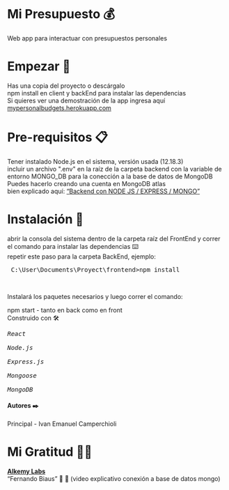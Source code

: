 # Mi Presupuesto 💰 <br />
Web app para interactuar con presupuestos personales

# Empezar 🚀 <br />
Has una copia del proyecto o descárgalo <br />
npm install en client y backEnd para instalar las dependencias <br />
Si quieres ver una demostración de la app ingresa aquí <a href="https://mypersonalbudgets.herokuapp.com/">mypersonalbudgets.herokuapp.com</a> <br />

# Pre-requisitos 📋 <br />
Tener instalado Node.js en el sistema, versión usada (12.18.3) <br />
incluir un archivo ".env" en la raíz de la carpeta backend con la variable de entorno MONGO_DB para la conección a la base de datos de MongoDB <br/>
Puedes hacerlo creando una cuenta en MongoDB atlas <br />
bien explicado aquí: <a href="https://www.youtube.com/watch?v=ZVRaBD3-m4o"><q>Backend con NODE JS / EXPRESS / MONGO</q></a> <br />

# Instalación 🔧 <br />
abrir la consola del sistema dentro de la carpeta raíz del FrontEnd y correr el comando para instalar las dependencias ⌨️ <br />
repetir este paso para la carpeta BackEnd, ejemplo: <br />

 <pre> C:\User\Documents\Proyect\frontend>npm install </pre> <br />

Instalará los paquetes necesarios y luego correr el comando: <br />

npm start - tanto en back como en front <br />
Construido con 🛠️ <br />
<pre><i>React</i> <br />
<i>Node.js</i> <br />
<i>Express.js</i> <br />
<i>Mongoose</i> <br />
<i>MongoDB</i> <br /></pre>
  <h4>Autores ✒️</h4>
Principal - Ivan Emanuel Camperchioli <br />

# Mi Gratitud 🎁📢 <br />
<a href="https://alkemy.org/labs"><b >Alkemy Labs</b></a> <br />
<q>Fernando Biaus</q> 🙌 👏 (video explicativo conexión a base de datos mongo) 
